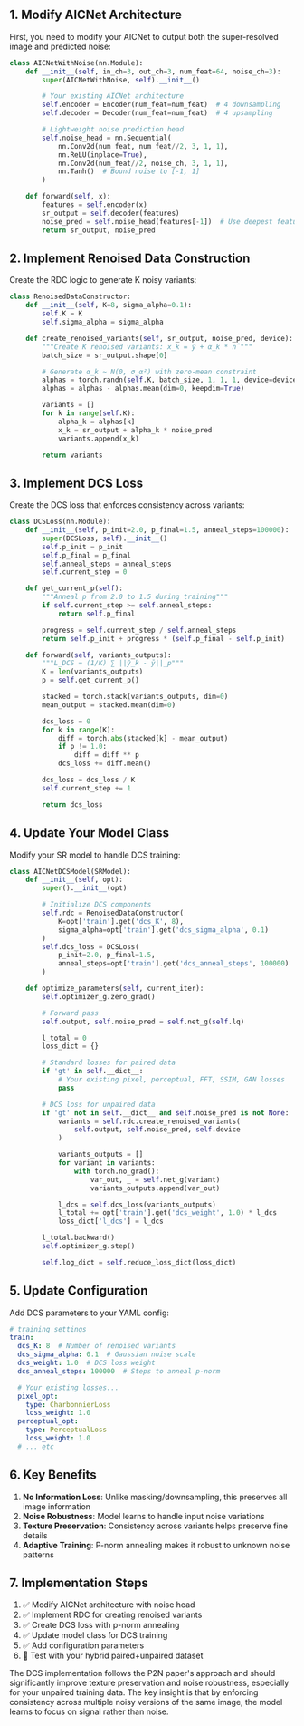 ## 1. Modify AICNet Architecture

First, you need to modify your AICNet to output both the super-resolved image and predicted noise:

```python
class AICNetWithNoise(nn.Module):
    def __init__(self, in_ch=3, out_ch=3, num_feat=64, noise_ch=3):
        super(AICNetWithNoise, self).__init__()

        # Your existing AICNet architecture
        self.encoder = Encoder(num_feat=num_feat)  # 4 downsampling
        self.decoder = Decoder(num_feat=num_feat)  # 4 upsampling

        # Lightweight noise prediction head
        self.noise_head = nn.Sequential(
            nn.Conv2d(num_feat, num_feat//2, 3, 1, 1),
            nn.ReLU(inplace=True),
            nn.Conv2d(num_feat//2, noise_ch, 3, 1, 1),
            nn.Tanh()  # Bound noise to [-1, 1]
        )

    def forward(self, x):
        features = self.encoder(x)
        sr_output = self.decoder(features)
        noise_pred = self.noise_head(features[-1])  # Use deepest features
        return sr_output, noise_pred
```

## 2. Implement Renoised Data Construction

Create the RDC logic to generate K noisy variants:

```python
class RenoisedDataConstructor:
    def __init__(self, K=8, sigma_alpha=0.1):
        self.K = K
        self.sigma_alpha = sigma_alpha

    def create_renoised_variants(self, sr_output, noise_pred, device):
        """Create K renoised variants: x_k = ŷ + α_k * n̂"""
        batch_size = sr_output.shape[0]

        # Generate α_k ~ N(0, σ_α²) with zero-mean constraint
        alphas = torch.randn(self.K, batch_size, 1, 1, 1, device=device) * self.sigma_alpha
        alphas = alphas - alphas.mean(dim=0, keepdim=True)

        variants = []
        for k in range(self.K):
            alpha_k = alphas[k]
            x_k = sr_output + alpha_k * noise_pred
            variants.append(x_k)

        return variants
```

## 3. Implement DCS Loss

Create the DCS loss that enforces consistency across variants:

```python
class DCSLoss(nn.Module):
    def __init__(self, p_init=2.0, p_final=1.5, anneal_steps=100000):
        super(DCSLoss, self).__init__()
        self.p_init = p_init
        self.p_final = p_final
        self.anneal_steps = anneal_steps
        self.current_step = 0

    def get_current_p(self):
        """Anneal p from 2.0 to 1.5 during training"""
        if self.current_step >= self.anneal_steps:
            return self.p_final

        progress = self.current_step / self.anneal_steps
        return self.p_init + progress * (self.p_final - self.p_init)

    def forward(self, variants_outputs):
        """L_DCS = (1/K) ∑ ||ŷ_k - ȳ||_p"""
        K = len(variants_outputs)
        p = self.get_current_p()

        stacked = torch.stack(variants_outputs, dim=0)
        mean_output = stacked.mean(dim=0)

        dcs_loss = 0
        for k in range(K):
            diff = torch.abs(stacked[k] - mean_output)
            if p != 1.0:
                diff = diff ** p
            dcs_loss += diff.mean()

        dcs_loss = dcs_loss / K
        self.current_step += 1

        return dcs_loss
```

## 4. Update Your Model Class

Modify your SR model to handle DCS training:

```python
class AICNetDCSModel(SRModel):
    def __init__(self, opt):
        super().__init__(opt)

        # Initialize DCS components
        self.rdc = RenoisedDataConstructor(
            K=opt['train'].get('dcs_K', 8),
            sigma_alpha=opt['train'].get('dcs_sigma_alpha', 0.1)
        )
        self.dcs_loss = DCSLoss(
            p_init=2.0, p_final=1.5,
            anneal_steps=opt['train'].get('dcs_anneal_steps', 100000)
        )

    def optimize_parameters(self, current_iter):
        self.optimizer_g.zero_grad()

        # Forward pass
        self.output, self.noise_pred = self.net_g(self.lq)

        l_total = 0
        loss_dict = {}

        # Standard losses for paired data
        if 'gt' in self.__dict__:
            # Your existing pixel, perceptual, FFT, SSIM, GAN losses
            pass

        # DCS loss for unpaired data
        if 'gt' not in self.__dict__ and self.noise_pred is not None:
            variants = self.rdc.create_renoised_variants(
                self.output, self.noise_pred, self.device
            )

            variants_outputs = []
            for variant in variants:
                with torch.no_grad():
                    var_out, _ = self.net_g(variant)
                    variants_outputs.append(var_out)

            l_dcs = self.dcs_loss(variants_outputs)
            l_total += opt['train'].get('dcs_weight', 1.0) * l_dcs
            loss_dict['l_dcs'] = l_dcs

        l_total.backward()
        self.optimizer_g.step()

        self.log_dict = self.reduce_loss_dict(loss_dict)
```

## 5. Update Configuration

Add DCS parameters to your YAML config:

```yaml
# training settings
train:
  dcs_K: 8  # Number of renoised variants
  dcs_sigma_alpha: 0.1  # Gaussian noise scale
  dcs_weight: 1.0  # DCS loss weight
  dcs_anneal_steps: 100000  # Steps to anneal p-norm

  # Your existing losses...
  pixel_opt:
    type: CharbonnierLoss
    loss_weight: 1.0
  perceptual_opt:
    type: PerceptualLoss
    loss_weight: 1.0
  # ... etc
```

## 6. Key Benefits

1. **No Information Loss**: Unlike masking/downsampling, this preserves all image information
2. **Noise Robustness**: Model learns to handle input noise variations
3. **Texture Preservation**: Consistency across variants helps preserve fine details
4. **Adaptive Training**: P-norm annealing makes it robust to unknown noise patterns

## 7. Implementation Steps

1. ✅ Modify AICNet architecture with noise head
2. ✅ Implement RDC for creating renoised variants
3. ✅ Create DCS loss with p-norm annealing
4. ✅ Update model class for DCS training
5. ✅ Add configuration parameters
6. 🔄 Test with your hybrid paired+unpaired dataset

The DCS implementation follows the P2N paper's approach and should significantly improve texture preservation and noise robustness, especially for your unpaired training data. The key insight is that by enforcing consistency across multiple noisy versions of the same image, the model learns to focus on signal rather than noise.